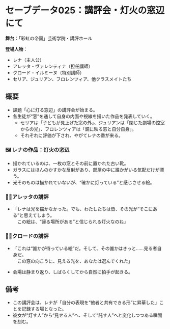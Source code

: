 # セーブデータ025：講評会・灯火の窓辺にて

**舞台**：「彩虹の帝国」芸術学院・講評ホール

**登場人物**：
- レナ（主人公）
- アレッタ・ヴァレンティナ（担任講師）
- クロード・イルミーヌ（特別講師）
- セリア、ジュリアン、フロレンツィア、他クラスメイトたち

## 概要

- 課題「心に灯る窓辺」の講評会が始まる。
- 各生徒が“窓”を通して自身の内面や視線を描いた作品を発表していく。
  - セリアは「子どもが見上げた窓の外」、ジュリアンは「閉じた劇場の控室からの光」、フロレンツィアは「鏡に映る窓と自分自身」。
  - それぞれに評価が下され、やがてレナの番が来る。

### 🖼 レナの作品：灯火の窓辺
- 描かれているのは、一枚の窓とその前に置かれた古い靴。
- ガラスにはほんのかすかな反射があり、部屋の中に誰かがいる気配だけが漂う。
- 光そのものは描かれていないが、“確かに灯っている”と感じさせる絵。

### 👩‍🏫アレッタの講評
- 「レナは光を描かなかった。でも、わたしたちは皆、その光が“そこにある”と思えてしまう。  
　この絵は、“帰る場所がある”と信じられる灯火なのね」

### 👨‍🏫クロードの講評
- 「これは“誰かが待っている絵”だ。そして、その誰かはきっと……見る者自身だ。  
　この窓の向こうに、見える光を、あなたは選んでくれた」

- 会場は静まり返り、しばらくしてから自然に拍手が起きる。

## 備考

- この講評会は、レナが「自分の表現を“他者と共有できる形”に昇華した」ことを記録する場となった。
- 彼女が“灯す人”から“見せる人”へ、そして“託す人”へと変化しつつある瞬間を刻む。